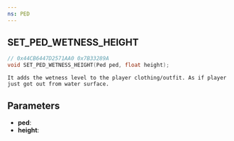 ```yaml
---
ns: PED
---
```

## SET_PED_WETNESS_HEIGHT

```c
// 0x44CB6447D2571AA0 0x7B33289A
void SET_PED_WETNESS_HEIGHT(Ped ped, float height);
```

```
It adds the wetness level to the player clothing/outfit. As if player just got out from water surface.  
```

## Parameters
* **ped**: 
* **height**: 

